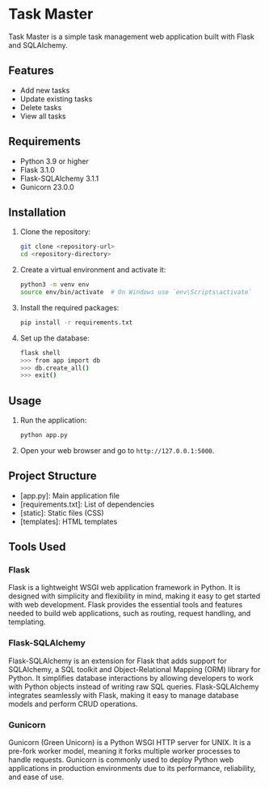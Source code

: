 # Task Master

Task Master is a simple task management web application built with Flask and SQLAlchemy.

## Features

- Add new tasks
- Update existing tasks
- Delete tasks
- View all tasks

## Requirements

- Python 3.9 or higher
- Flask 3.1.0
- Flask-SQLAlchemy 3.1.1
- Gunicorn 23.0.0

## Installation

1. Clone the repository:
    ```sh
    git clone <repository-url>
    cd <repository-directory>
    ```

2. Create a virtual environment and activate it:
    ```sh
    python3 -m venv env
    source env/bin/activate  # On Windows use `env\Scripts\activate`
    ```

3. Install the required packages:
    ```sh
    pip install -r requirements.txt
    ```

4. Set up the database:
    ```sh
    flask shell
    >>> from app import db
    >>> db.create_all()
    >>> exit()
    ```

## Usage

1. Run the application:
    ```sh
    python app.py
    ```

2. Open your web browser and go to `http://127.0.0.1:5000`.

## Project Structure

- [app.py]: Main application file
- [requirements.txt]: List of dependencies
- [static]: Static files (CSS)
- [templates]: HTML templates

## Tools Used

### Flask
Flask is a lightweight WSGI web application framework in Python. It is designed with simplicity and flexibility in mind, making it easy to get started with web development. Flask provides the essential tools and features needed to build web applications, such as routing, request handling, and templating.

### Flask-SQLAlchemy
Flask-SQLAlchemy is an extension for Flask that adds support for SQLAlchemy, a SQL toolkit and Object-Relational Mapping (ORM) library for Python. It simplifies database interactions by allowing developers to work with Python objects instead of writing raw SQL queries. Flask-SQLAlchemy integrates seamlessly with Flask, making it easy to manage database models and perform CRUD operations.

### Gunicorn
Gunicorn (Green Unicorn) is a Python WSGI HTTP server for UNIX. It is a pre-fork worker model, meaning it forks multiple worker processes to handle requests. Gunicorn is commonly used to deploy Python web applications in production environments due to its performance, reliability, and ease of use.

